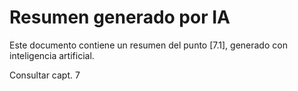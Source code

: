 # Resumen generado por IA

Este documento contiene un resumen del punto [7.1], generado con inteligencia artificial.

Consultar capt. 7
